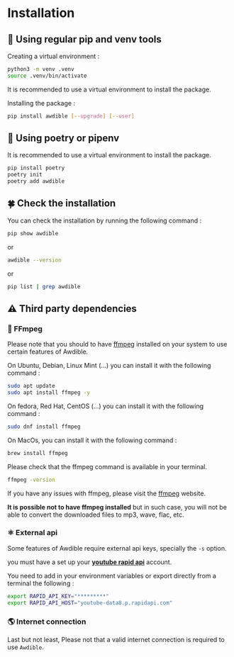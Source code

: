 # Installation


## 🎠 Using regular pip and venv tools

Creating a virtual environment :

```bash
python3 -m venv .venv
source .venv/bin/activate
```

It is recommended to use a virtual environment to install the package.

Installing the package :

```bash
pip install awdible [--upgrade] [--user]

```

## 🌂 Using poetry or pipenv

It is recommended to use a virtual environment to install the package.

```bash
pip install poetry
poetry init
poetry add awdible
```



## 🍀 Check the installation

You can check the installation by running the following command :

```bash
pip show awdible
```

or 

```bash
awdible --version
```

or

```bash
pip list | grep awdible
```


## ⚠️ Third party dependencies

### 📼 FFmpeg

Please note that you should to have [ffmpeg](https://ffmpeg.org/) installed on your system to use certain features of Awdible.

On Ubuntu, Debian, Linux Mint (...) you can install it with the following command :
```bash
sudo apt update
sudo apt install ffmpeg -y 
```

On fedora, Red Hat, CentOS (...) you can install it with the following command :
```bash
sudo dnf install ffmpeg
```

On MacOs, you can install it with the following command :
```bash
brew install ffmpeg
```

Please check that the ffmpeg command is available in your terminal.

```bash
ffmpeg -version
```

If you have any issues with ffmpeg, please visit the [ffmpeg](https://ffmpeg.org/) website.

**It is possible not to have ffmpeg installed** but in such case, you will not be able to convert the downloaded files to mp3, wave, flac, etc.

### ⚛️ External api

Some features of Awdible require external api keys, specially the `-s` option.


you must have a set up your **[youtube rapid api](https://rapidapi.com/herosAPI/api/youtube-data8)** account. 

You need to add in your environment variables or export directly from a terminal the following :

```bash
export RAPID_API_KEY="*********"
export RAPID_API_HOST="youtube-data8.p.rapidapi.com"
```

### 🌎 Internet connection

Last but not least, Please not that a valid internet connection is required to use ```Awdible```.
